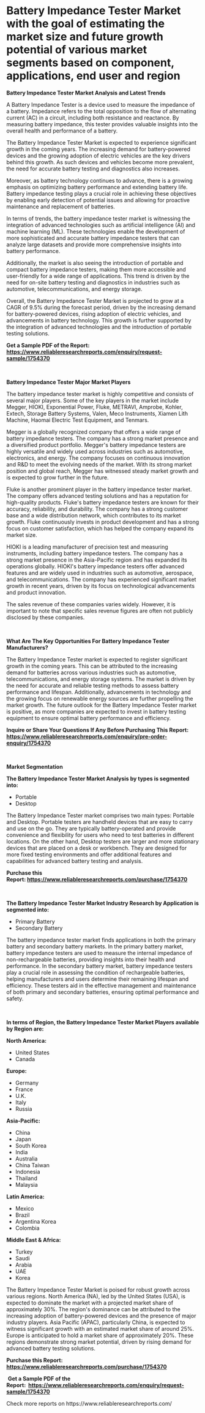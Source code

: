 <p><h1>Battery Impedance Tester Market with the goal of estimating the market size and future growth potential of various market segments based on component, applications, end user and region</h1></p><p><strong>Battery Impedance Tester Market Analysis and Latest Trends</strong></p>
<p><p>A Battery Impedance Tester is a device used to measure the impedance of a battery. Impedance refers to the total opposition to the flow of alternating current (AC) in a circuit, including both resistance and reactance. By measuring battery impedance, this tester provides valuable insights into the overall health and performance of a battery.</p><p>The Battery Impedance Tester Market is expected to experience significant growth in the coming years. The increasing demand for battery-powered devices and the growing adoption of electric vehicles are the key drivers behind this growth. As such devices and vehicles become more prevalent, the need for accurate battery testing and diagnostics also increases.</p><p>Moreover, as battery technology continues to advance, there is a growing emphasis on optimizing battery performance and extending battery life. Battery impedance testing plays a crucial role in achieving these objectives by enabling early detection of potential issues and allowing for proactive maintenance and replacement of batteries.</p><p>In terms of trends, the battery impedance tester market is witnessing the integration of advanced technologies such as artificial intelligence (AI) and machine learning (ML). These technologies enable the development of more sophisticated and accurate battery impedance testers that can analyze large datasets and provide more comprehensive insights into battery performance.</p><p>Additionally, the market is also seeing the introduction of portable and compact battery impedance testers, making them more accessible and user-friendly for a wide range of applications. This trend is driven by the need for on-site battery testing and diagnostics in industries such as automotive, telecommunications, and energy storage.</p><p>Overall, the Battery Impedance Tester Market is projected to grow at a CAGR of 9.5% during the forecast period, driven by the increasing demand for battery-powered devices, rising adoption of electric vehicles, and advancements in battery technology. This growth is further supported by the integration of advanced technologies and the introduction of portable testing solutions.</p></p>
<p><strong>Get a Sample PDF of the Report:&nbsp; <a href="https://www.reliableresearchreports.com/enquiry/request-sample/1754370">https://www.reliableresearchreports.com/enquiry/request-sample/1754370</a></strong></p>
<p>&nbsp;</p>
<p><strong>Battery Impedance Tester Major Market Players</strong></p>
<p><p>The battery impedance tester market is highly competitive and consists of several major players. Some of the key players in the market include Megger, HIOKI, Exponential Power, Fluke, METRAVI, Amprobe, Kohler, Extech, Storage Battery Systems, Valen, Meco Instruments, Xiamen Lith Machine, Haomai Electric Test Equipment, and Tenmars.</p><p>Megger is a globally recognized company that offers a wide range of battery impedance testers. The company has a strong market presence and a diversified product portfolio. Megger's battery impedance testers are highly versatile and widely used across industries such as automotive, electronics, and energy. The company focuses on continuous innovation and R&D to meet the evolving needs of the market. With its strong market position and global reach, Megger has witnessed steady market growth and is expected to grow further in the future.</p><p>Fluke is another prominent player in the battery impedance tester market. The company offers advanced testing solutions and has a reputation for high-quality products. Fluke's battery impedance testers are known for their accuracy, reliability, and durability. The company has a strong customer base and a wide distribution network, which contributes to its market growth. Fluke continuously invests in product development and has a strong focus on customer satisfaction, which has helped the company expand its market size.</p><p>HIOKI is a leading manufacturer of precision test and measuring instruments, including battery impedance testers. The company has a strong market presence in the Asia-Pacific region and has expanded its operations globally. HIOKI's battery impedance testers offer advanced features and are widely used in industries such as automotive, aerospace, and telecommunications. The company has experienced significant market growth in recent years, driven by its focus on technological advancements and product innovation.</p><p>The sales revenue of these companies varies widely. However, it is important to note that specific sales revenue figures are often not publicly disclosed by these companies.</p></p>
<p>&nbsp;</p>
<p><strong>What Are The Key Opportunities For Battery Impedance Tester Manufacturers?</strong></p>
<p><p>The Battery Impedance Tester market is expected to register significant growth in the coming years. This can be attributed to the increasing demand for batteries across various industries such as automotive, telecommunications, and energy storage systems. The market is driven by the need for accurate and reliable testing methods to assess battery performance and lifespan. Additionally, advancements in technology and the growing focus on renewable energy sources are further propelling the market growth. The future outlook for the Battery Impedance Tester market is positive, as more companies are expected to invest in battery testing equipment to ensure optimal battery performance and efficiency.</p></p>
<p><strong>Inquire or Share Your Questions If Any Before Purchasing This Report: <a href="https://www.reliableresearchreports.com/enquiry/pre-order-enquiry/1754370">https://www.reliableresearchreports.com/enquiry/pre-order-enquiry/1754370</a></strong></p>
<p>&nbsp;</p>
<p><strong>Market Segmentation</strong></p>
<p><strong>The Battery Impedance Tester Market Analysis by types is segmented into:</strong></p>
<p><ul><li>Portable</li><li>Desktop</li></ul></p>
<p><p>The Battery Impedance Tester market comprises two main types: Portable and Desktop. Portable testers are handheld devices that are easy to carry and use on the go. They are typically battery-operated and provide convenience and flexibility for users who need to test batteries in different locations. On the other hand, Desktop testers are larger and more stationary devices that are placed on a desk or workbench. They are designed for more fixed testing environments and offer additional features and capabilities for advanced battery testing and analysis.</p></p>
<p><strong>Purchase this Report:&nbsp;<a href="https://www.reliableresearchreports.com/purchase/1754370">https://www.reliableresearchreports.com/purchase/1754370</a></strong></p>
<p>&nbsp;</p>
<p><strong>The Battery Impedance Tester Market Industry Research by Application is segmented into:</strong></p>
<p><ul><li>Primary Battery</li><li>Secondary Battery</li></ul></p>
<p><p>The battery impedance tester market finds applications in both the primary battery and secondary battery markets. In the primary battery market, battery impedance testers are used to measure the internal impedance of non-rechargeable batteries, providing insights into their health and performance. In the secondary battery market, battery impedance testers play a crucial role in assessing the condition of rechargeable batteries, helping manufacturers and users determine their remaining lifespan and efficiency. These testers aid in the effective management and maintenance of both primary and secondary batteries, ensuring optimal performance and safety.</p></p>
<p>&nbsp;</p>
<p><strong>In terms of Region, the Battery Impedance Tester Market Players available by Region are:</strong></p>
<p>
    <p> <strong> North America: </strong>
        <ul>
            <li>United States</li>
            <li>Canada</li>
        </ul>
        </p> 
    <p> <strong> Europe: </strong>
        <ul>
            <li>Germany</li>
            <li>France</li>
            <li>U.K.</li>
            <li>Italy</li>
            <li>Russia</li>
        </ul>
        </p> 
    <p> <strong> Asia-Pacific: </strong>
        <ul>
            <li>China</li>
            <li>Japan</li>
            <li>South Korea</li>
            <li>India</li>
            <li>Australia</li>
            <li>China Taiwan</li>
            <li>Indonesia</li>
            <li>Thailand</li>
            <li>Malaysia</li>
        </ul>
        </p> 
    <p> <strong> Latin America: </strong>
        <ul>
            <li>Mexico</li>
            <li>Brazil</li>
            <li>Argentina Korea</li>
            <li>Colombia</li>
        </ul>
        </p> 
    <p> <strong> Middle East & Africa: </strong>
        <ul>
            <li>Turkey</li>
            <li>Saudi</li>
            <li>Arabia</li>
            <li>UAE</li>
            <li>Korea</li>
        </ul>
    </p>
    </p>
<p><p>The Battery Impedance Tester Market is poised for robust growth across various regions. North America (NA), led by the United States (USA), is expected to dominate the market with a projected market share of approximately 30%. The region's dominance can be attributed to the increasing adoption of battery-powered devices and the presence of major industry players. Asia Pacific (APAC), particularly China, is expected to witness significant growth with an estimated market share of around 25%. Europe is anticipated to hold a market share of approximately 20%. These regions demonstrate strong market potential, driven by rising demand for advanced battery testing solutions.</p></p>
<p><strong>Purchase this Report: <a href="https://www.reliableresearchreports.com/purchase/1754370">https://www.reliableresearchreports.com/purchase/1754370</a></strong></p>
<p>&nbsp;<strong>Get a Sample PDF of the Report:&nbsp;&nbsp;<a href="https://www.reliableresearchreports.com/enquiry/request-sample/1754370">https://www.reliableresearchreports.com/enquiry/request-sample/1754370</a></strong></p>
<p><strong></strong></p>
<p>Check more reports on https://www.reliableresearchreports.com/</p>
